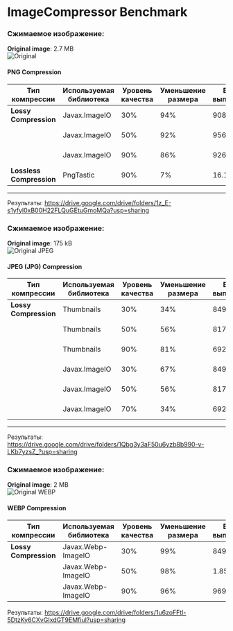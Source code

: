 # ImageCompressor Benchmark

### Сжимаемое изображение: 
**Original image**: 2.7 MB  
![Original](https://github.com/user-attachments/assets/3cdf7a68-e178-407e-b063-fc630adfa19a)

#### PNG Compression
| Тип компрессии       | Используемая библиотека     | Уровень качества | Уменьшение размера | Время выполнения | Результат       |
|-----------------------|-----------------------------|------------------|---------------------|------------------|-----------------|
| **Lossy Compression** | Javax.ImageIO              | 30%             | 94%                 | 908 мс          | 2.7 MB → 152 kB |
|                       | Javax.ImageIO              | 50%             | 92%                 | 956 мс          | 2.7 MB → 210 kB |
|                       | Javax.ImageIO              | 90%             | 86%                 | 926 мс          | 2.7 MB → 379 kB |
| **Lossless Compression** | PngTastic                | 90%             | 7%                  | 16.14 сек       | 2.7 MB → 2.52 MB |

---

Результаты: https://drive.google.com/drive/folders/1z_E-s1yfyl0xB00H22FLQuGEtuGmoMQa?usp=sharing

### Сжимаемое изображение:  
**Original image**: 175 kB  
![Original JPEG](https://github.com/user-attachments/assets/97c07096-edca-4af8-a968-594fa9131fcf)

#### JPEG (JPG) Compression
| Тип компрессии       | Используемая библиотека     | Уровень качества | Уменьшение размера | Время выполнения | Результат       |
|-----------------------|-----------------------------|------------------|---------------------|------------------|-----------------|
| **Lossy Compression** | Thumbnails                 | 30%             | 34%                 | 849 мс          | 175 kB → 115 kB |
|                       | Thumbnails                 | 50%             | 56%                 | 817 мс          | 175 kB → 77 kB  |
|                       | Thumbnails                 | 90%             | 81%                 | 692 мс          | 175 kB → 33 kB  |
|                       | Javax.ImageIO              | 30%             | 67%                 | 849 мс          | 175 kB → 58 kB  |
|                       | Javax.ImageIO              | 50%             | 56%                 | 817 мс          | 175 kB → 78 kB  |
|                       | Javax.ImageIO              | 70%             | 34%                 | 692 мс          | 175 kB → 115 kB |

---

Результаты: https://drive.google.com/drive/folders/1Qbg3y3aF50u6yzb8b990-v-LKb7yzsZ_?usp=sharing

### Сжимаемое изображение:
**Original image**: 2 MB  
![Original WEBP](https://github.com/user-attachments/assets/7796a4d5-29a6-4b4d-8cfc-9a90945fc3b1)

#### WEBP Compression
| Тип компрессии       | Используемая библиотека     | Уровень качества | Уменьшение размера | Время выполнения | Результат       |
|-----------------------|-----------------------------|------------------|---------------------|------------------|-----------------|
| **Lossy Compression** | Javax.Webp-ImageIO         | 30%             | 99%                 | 849 мс          | 2 MB → 25 kB    |
|                       | Javax.Webp-ImageIO         | 50%             | 98%                 | 1.85 сек        | 2 MB → 32 kB    |
|                       | Javax.Webp-ImageIO         | 90%             | 96%                 | 969 мс          | 2 MB → 89 kB    |

Результаты: https://drive.google.com/drive/folders/1u6zoFFtl-5DtzKy6CXvGIxdGT9EMfiul?usp=sharing

